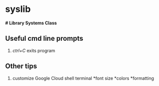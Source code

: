 # syslib
**# Library Systems Class**

Useful cmd line prompts
---
1. *ctrl+C*
     exits program  

Other tips
---
1. customize Google Cloud shell terminal
   *font size
   *colors
   *formatting
